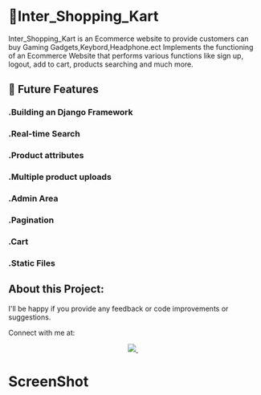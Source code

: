 # 📡Inter_Shopping_Kart
Inter_Shopping_Kart is an Ecommerce website to provide customers can buy Gaming Gadgets,Keybord,Headphone.ect
Implements the functioning of an Ecommerce Website that performs various functions like sign up, logout, add to cart, products searching and much more.


## 🚀  Future Features
### .Building an Django  Framework 
### .Real-time Search
### .Product attributes
### .Multiple product uploads
### .Admin Area
### .Pagination
### .Cart
### .Static Files




## About this Project:
I'll be happy if you provide any feedback or code improvements or suggestions.

Connect with me at:

<p align='center'>
    
  <a href="https://www.linkedin.com/in/nazim-n-nazar-94113b243/">
    <img src="https://img.shields.io/badge/linkedin-%230077B5.svg?&style=for-the-badge&logo=linkedin&logoColor=white" />
  </a>&nbsp;&nbsp;  
</p>


# ScreenShot
